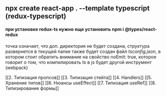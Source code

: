 ## npx create react-app . --template typescript (redux-typescript)
#### при установке redux-ts нужно еще установить npm i @types/react-redux
точка означает, что доп. директория не будет создана, структура развернется в текущей папке
также будет создан файл *tsconfig.json*, в котором стоит обратить внимание на свойство noEmit: true, которое говорит о том, что компилировать ts в js будет другой инструмент (webpack)

[[2. Типизация пропсов]]
[[3. Типизация стейта]]
[[4. Handlers]]
[[5. Хранение типов]]
[[6. Нюансы useEffect]]
[[7. Типизация useRef]]
[[8. Типизирование формы]]